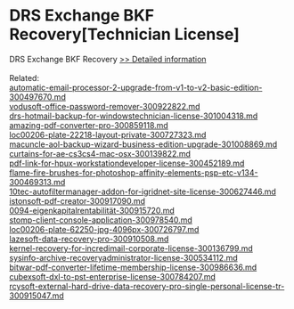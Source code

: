 # DRS Exchange BKF Recovery[Technician License]
DRS Exchange BKF Recovery
[>> Detailed information](https://secure.shareit.com/shareit/product.html?productid=301004373&affiliateid=200057808)<br/><br/>Related:
<br />[automatic-email-processor-2-upgrade-from-v1-to-v2-basic-edition-300497670.md](https://github.com/downloadplanet/downloadplanet/blob/main/automatic-email-processor-2-upgrade-from-v1-to-v2-basic-edition-300497670.md)<br />[vodusoft-office-password-remover-300922822.md](https://github.com/downloadplanet/downloadplanet/blob/main/vodusoft-office-password-remover-300922822.md)<br />[drs-hotmail-backup-for-windowstechnician-license-301004318.md](https://github.com/downloadplanet/downloadplanet/blob/main/drs-hotmail-backup-for-windowstechnician-license-301004318.md)<br />[amazing-pdf-converter-pro-300859118.md](https://github.com/downloadplanet/downloadplanet/blob/main/amazing-pdf-converter-pro-300859118.md)<br />[loc00206-plate-22218-layout-private-300727323.md](https://github.com/downloadplanet/downloadplanet/blob/main/loc00206-plate-22218-layout-private-300727323.md)<br />[macuncle-aol-backup-wizard-business-edition-upgrade-301008869.md](https://github.com/downloadplanet/downloadplanet/blob/main/macuncle-aol-backup-wizard-business-edition-upgrade-301008869.md)<br />[curtains-for-ae-cs3cs4-mac-osx-300139822.md](https://github.com/downloadplanet/downloadplanet/blob/main/curtains-for-ae-cs3cs4-mac-osx-300139822.md)<br />[pdf-link-for-hpux-workstationdeveloper-license-300452189.md](https://github.com/downloadplanet/downloadplanet/blob/main/pdf-link-for-hpux-workstationdeveloper-license-300452189.md)<br />[flame-fire-brushes-for-photoshop-affinity-elements-psp-etc-v134-300469313.md](https://github.com/downloadplanet/downloadplanet/blob/main/flame-fire-brushes-for-photoshop-affinity-elements-psp-etc-v134-300469313.md)<br />[10tec-autofiltermanager-addon-for-igridnet-site-license-300627446.md](https://github.com/downloadplanet/downloadplanet/blob/main/10tec-autofiltermanager-addon-for-igridnet-site-license-300627446.md)<br />[istonsoft-pdf-creator-300917090.md](https://github.com/downloadplanet/downloadplanet/blob/main/istonsoft-pdf-creator-300917090.md)<br />[0094-eigenkapitalrentabilität-300915720.md](https://github.com/downloadplanet/downloadplanet/blob/main/0094-eigenkapitalrentabilität-300915720.md)<br />[stomp-client-console-application-300978540.md](https://github.com/downloadplanet/downloadplanet/blob/main/stomp-client-console-application-300978540.md)<br />[loc00206-plate-62250-jpg-4096px-300726797.md](https://github.com/downloadplanet/downloadplanet/blob/main/loc00206-plate-62250-jpg-4096px-300726797.md)<br />[lazesoft-data-recovery-pro-300910508.md](https://github.com/downloadplanet/downloadplanet/blob/main/lazesoft-data-recovery-pro-300910508.md)<br />[kernel-recovery-for-incredimail-corporate-license-300136799.md](https://github.com/downloadplanet/downloadplanet/blob/main/kernel-recovery-for-incredimail-corporate-license-300136799.md)<br />[sysinfo-archive-recoveryadministrator-license-300534112.md](https://github.com/downloadplanet/downloadplanet/blob/main/sysinfo-archive-recoveryadministrator-license-300534112.md)<br />[bitwar-pdf-converter-lifetime-membership-license-300986636.md](https://github.com/downloadplanet/downloadplanet/blob/main/bitwar-pdf-converter-lifetime-membership-license-300986636.md)<br />[cubexsoft-dxl-to-pst-enterprise-license-300784207.md](https://github.com/downloadplanet/downloadplanet/blob/main/cubexsoft-dxl-to-pst-enterprise-license-300784207.md)<br />[rcysoft-external-hard-drive-data-recovery-pro-single-personal-license-tr-300915047.md](https://github.com/downloadplanet/downloadplanet/blob/main/rcysoft-external-hard-drive-data-recovery-pro-single-personal-license-tr-300915047.md)